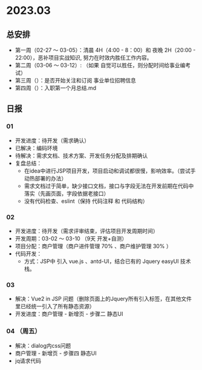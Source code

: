 # 2023.03 
## 总安排

- 第一周（02-27 ～ 03-05）：清晨 4H（4:00 - 8：00）和 夜晚 2H（20:00 - 22:00），恶补项目实战知识, 努力在时效内胜任工作内容。
- 第二周（03-06 ～ 03-12）: （如果 自觉可以胜任，则分配时间给事业编考试）
- 第三周（）：是否开始关注和订阅 事业单位招聘信息
- 第四周（）：入职第一个月总结.md

## 日报

### 01
- 开发进度：待开发（需求确认） 
- 已解决：编码环境
- 待解决：需求文档、技术方案、开发任务分配及排期确认
- 复盘总结：
  - 在idea中进行JSP项目开发，项目启动和调试都很慢，影响效率。（尝试手动热部署的办法）
  - 需求文档过于简单，缺少接口文档，接口与字段无法在开发前期在代码中落实（先画页面，字段依据老接口）
  - 没有代码检查、eslint（保持 代码注释 和 代码结构）

### 02
- 开发进度：待开发（需求评审结束，评估项目开发周期时间）
- 开发周期：03-02 ～ 03-10 （9天 开发+自测）
- 项目分配：商户管理（商户进件管理 70% 、商户维护管理 30% ）
- 代码开发：
  - 方式：JSP中 引入 vue.js 、antd-UI，结合已有的 Jquery easyUI 技术栈。

### 03
- 解决：Vue2 in JSP 问题（删除页面上的Jquery所有引入标签，在其他文件里已经统一引入了所有静态资源）
- 开发进度：商户管理 - 新增页 - 步骤二 静态UI

### 04 （周五）
- 解决：dialog内css问题
- 商户管理 - 新增页 - 步骤四 静态UI
- jq请求代码
